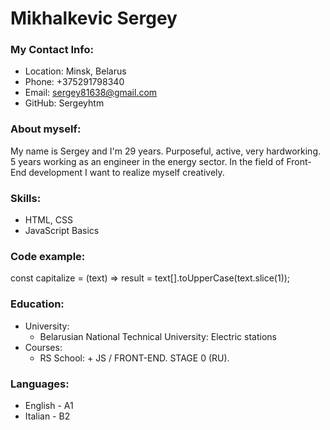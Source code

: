 # Mikhalkevic Sergey

### My Contact Info:
 * Location: Minsk, Belarus
 * Phone: +375291798340
 * Email: sergey81638@gmail.com
 * GitHub: Sergeyhtm
 
 ### About myself:
 
 My name is Sergey and I'm 29 years. Purposeful, active, very hardworking. 5 years working as an engineer in the energy sector.
In the field of Front-End development I want to realize myself creatively.
### Skills:
  * HTML, CSS
  * JavaScript Basics

### Code example:
const capitalize = (text) =>
result = text[].toUpperCase(text.slice(1));

### Education:
 * University:
   + Belarusian National Technical University: Electric stations
 * Courses:
    + RS School:
          +  JS / FRONT-END. STAGE 0 (RU).
 ### Languages:
   * English - A1
   * Italian - B2


